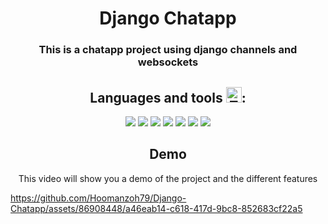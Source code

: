 <h1 align="center">
Django Chatapp
</h1>

<space>
	
<h3 align="center">
 This is a chatapp project using django channels and websockets 
</h3>

<space>
	
<h2 align="center">
Languages and tools <img src="https://raw.githubusercontent.com/Tarikul-Islam-Anik/Animated-Fluent-Emojis/master/Emojis/Objects/Toolbox.png" alt="Toolbox" width="25" height="25" />:
</h2>

<space>
	
<div align="center">
	<img src="https://skillicons.dev/icons?i=python"/>
	<img src="https://skillicons.dev/icons?i=django"/>
	<img src="https://skillicons.dev/icons?i=docker"/>
	<img src="https://skillicons.dev/icons?i=redis"/>
 <img src="https://skillicons.dev/icons?i=html"/>
  <img src="https://skillicons.dev/icons?i=css"/>
 <img src="https://skillicons.dev/icons?i=javascript"/>
</div>


<space>
<space>
<h2 align="center">
 Demo
</h2>
<space>
<p align="center">
This video will show you a demo of the project and the different features
</p>

https://github.com/Hoomanzoh79/Django-Chatapp/assets/86908448/a46eab14-c618-417d-9bc8-852683cf22a5

